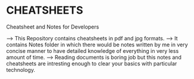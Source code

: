 # CHEATSHEETS
 Cheatsheet and Notes for Developers

 --> This Repository contains cheatsheets in pdf and jpg formats.
 --> It contains Notes folder in which there would be notes written by me in very concise manner to have detailed knowledge of everything in very less amount of time.
 --> Reading documents is boring job but this notes and cheatsheets are intresting enough to clear your basics with particular technology.
